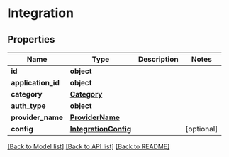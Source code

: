 # Integration

## Properties
Name | Type | Description | Notes
------------ | ------------- | ------------- | -------------
**id** | **object** |  | 
**application_id** | **object** |  | 
**category** | [**Category**](Category.md) |  | 
**auth_type** | **object** |  | 
**provider_name** | [**ProviderName**](ProviderName.md) |  | 
**config** | [**IntegrationConfig**](IntegrationConfig.md) |  | [optional] 

[[Back to Model list]](../README.md#documentation-for-models) [[Back to API list]](../README.md#documentation-for-api-endpoints) [[Back to README]](../README.md)

